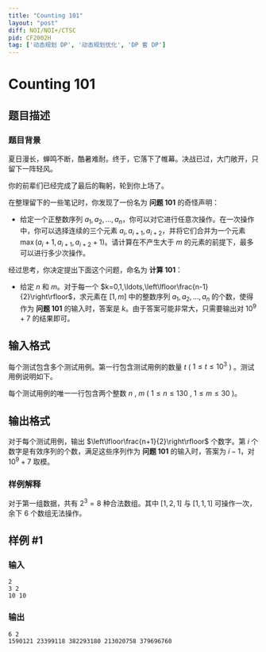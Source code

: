 ```yaml
---
title: "Counting 101"
layout: "post"
diff: NOI/NOI+/CTSC
pid: CF2002H
tag: ['动态规划 DP', '动态规划优化', 'DP 套 DP']
---
```


# Counting 101

## 题目描述

### 题目背景

夏日漫长，蝉鸣不断，酷暑难耐。终于，它落下了帷幕。决战已过，大门敞开，只留下一阵轻风。

你的前辈们已经完成了最后的鞠躬，轮到你上场了。


在整理留下的一些笔记时，你发现了一份名为 **问题 101** 的奇怪声明：

- 给定一个正整数序列 $a_1,a_2,\ldots,a_n$，你可以对它进行任意次操作。在一次操作中，你可以选择连续的三个元素 $a_i,a_{i+1},a_{i+2}$，并将它们合并为一个元素 $\max(a_i+1,a_{i+1},a_{i+2}+1)$。请计算在不产生大于 $m$ 的元素的前提下，最多可以进行多少次操作。

经过思考，你决定提出下面这个问题，命名为 **计算 101**：

- 给定 $n$ 和 $m$。对于每一个 $k=0,1,\ldots,\left\lfloor\frac{n-1}{2}\right\rfloor$，求元素在 $[1, m]$ 中的整数序列 $a_1,a_2,\ldots,a_n$ 的个数，使得作为 **问题 101** 的输入时，答案是 $k$。由于答案可能非常大，只需要输出对 $10^9+7$ 的结果即可。

## 输入格式

每个测试包含多个测试用例。第一行包含测试用例的数量 $t$ ( $1\le t\le10^3$ ) 。测试用例说明如下。

每个测试用例的唯一一行包含两个整数 $n$ , $m$ ( $1\le n\le 130$ , $1\le m\le 30$ )。

## 输出格式

对于每个测试用例，输出 $\left\lfloor\frac{n+1}{2}\right\rfloor$ 个数字。第 $i$ 个数字是有效序列的个数，满足这些序列作为 **问题 101** 的输入时，答案为 $i-1$，对 $10^9+7$ 取模。

### 样例解释

对于第一组数据，共有 $2^3=8$ 种合法数组。其中 $[1,2,1]$ 与 $[1,1,1]$ 可操作一次，余下 $6$ 个数组无法操作。

## 样例 #1

### 输入

```
2
3 2
10 10
```

### 输出

```
6 2 
1590121 23399118 382293180 213020758 379696760
```

